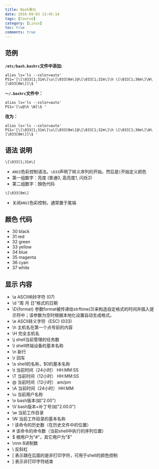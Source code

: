 ```yaml
---
title: Bash美化
date: 2016-09-03 13:45:14
tags: [Course]
category: [Linux]
toc: true
comments: true
---
```

## 范例
**`/etc/bash.bashrc`文件中添加:**
```
alias ls='ls --color=auto'
PS1='[\[\033[1;31m\]\u\[\033[0m\]@\[\033[1;32m\]\h \[\033[1;36m\]\W\[\033[0m\]]\$ '
```
**`～/.bashrc`文件中：**
```
alias ls='ls --color=auto'
PS1='[\u@\h \W]\$ '
```
**改为：**
```
alias ls='ls --color=auto'
PS1='[\[\033[1;31m\]\u\[\033[0m\]@\[\033[1;32m\]\h \[\033[1;36m\]\W\[\033[0m\]]\$ '
```

<!--more-->
## 语法 说明
`\[\033[1;31m\]`
* `ANSI`色彩控制语法。`\033`声明了转义序列的开始，然后是`[`开始定义颜色
* 第一组数字：亮度 (普通0, 高亮度1, 闪烁2)
* 第二组数字：顏色代码

`\[\033[0m\]`
* 关闭`ANSI`色彩控制，通常置于尾端

## 颜色 代码
* 30 black
* 31 red
* 32 green
* 33 yellow
* 34 blue
* 35 magenta
* 36 cyan
* 37 white

## 显示 内容
* \a     ASCII响铃字符 (07)
* \d     “周 月 日”格式的日期
* \D{format}   参数format被传递给strftime(3)来构造自定格式的时间并插入提示符中；该参数为空时根据本地化设置自动生成格式。
* \e     ASCII转义字符（ESC) (033)
* \h     主机名在第一个点号前的内容
* \H     完全主机名
* \j     shell当前管理的任务数
* \l     shell终端设备的基本名称
* \n     新行
* \r     回车
* \s     shell的名称，$0的基本名称
* \t     当前时间（24小时） HH:MM:SS
* \T     当前时间（12小时） HH:MM:SS
* \@     当前时间（12小时） am/pm
* \A     当前时间（24小时） HH:MM
* \u     当前用户名称
* \v     bash版本(如"2.00")
* \V     bash版本+补丁号(如"2.00.0")
* \w     当前工作目录
* \W     当前工作目录的基本名称
* \!     该命令的历史数（在历史文件中的位置）
* \#     该命令的命令数（当前shell中执行的序列位置）
* \$     根用户为"#"，其它用户为"$"
* \nnn   8进制数
* \\     反斜杠
* \[     表示跟在后面的是非打印字符，可用于shell的颜色控制
* \]     表示非打印字符结束

